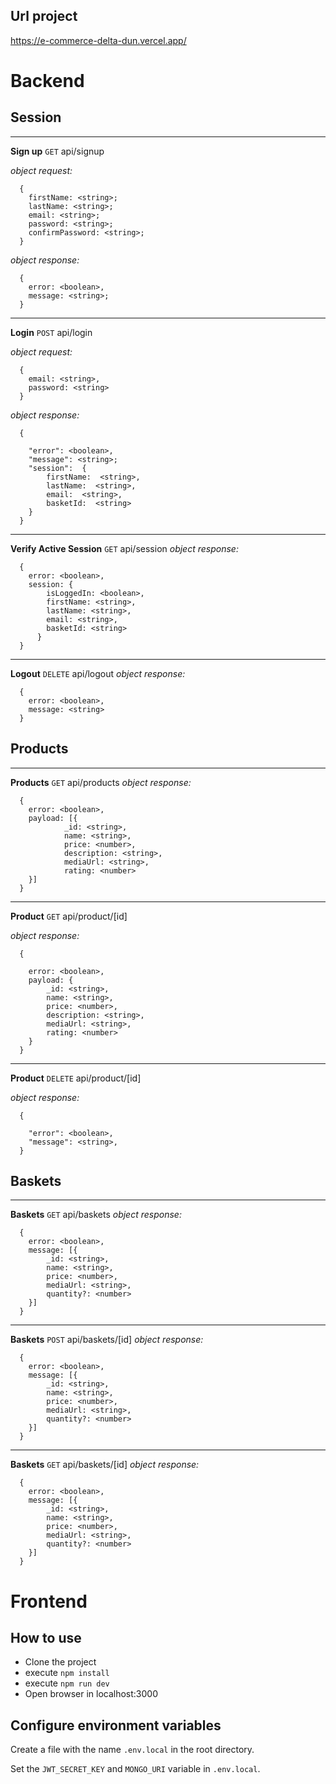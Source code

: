 ## Url project
https://e-commerce-delta-dun.vercel.app/

# Backend

## Session
****
 **Sign up**
`GET` api/signup

*object request:*
```
  {
    firstName: <string>;
    lastName: <string>;
    email: <string>;
    password: <string>;
    confirmPassword: <string>;
  }
```

*object response:*
```
  {
    error: <boolean>,
    message: <string>;
  }
```

* * *
 **Login**
`POST` api/login

*object request:*
```
  {
    email: <string>,
    password: <string>
  }
```

*object response:*
```
  {

    "error": <boolean>,
    "message": <string>;
    "session":  {
        firstName:  <string>,
        lastName:  <string>,
        email:  <string>,
        basketId:  <string>
    }
  }
```

* * *
 **Verify Active Session**
`GET` api/session
*object response:*
```
  {
    error: <boolean>,
    session: {
        isLoggedIn: <boolean>,
        firstName: <string>,
        lastName: <string>,
        email: <string>,
        basketId: <string>
	  }
  }
```

* * *
 **Logout**
`DELETE` api/logout
*object response:*
```
  {
    error: <boolean>,
    message: <string>
  }
```

## Products
****

 **Products**
`GET` api/products
*object response:*
```
  {
    error: <boolean>,
    payload: [{
            _id: <string>,
            name: <string>,
            price: <number>,
            description: <string>,
            mediaUrl: <string>,
            rating: <number>
    }]
  }
```
* * *
 **Product**
`GET` api/product/[id]

*object response:*
```
  {

    error: <boolean>,
    payload: {
        _id: <string>,
        name: <string>,
        price: <number>,
        description: <string>,
        mediaUrl: <string>,
        rating: <number>
    }
  }
```
* * *
 **Product**
`DELETE` api/product/[id]

*object response:*
```
  {

    "error": <boolean>,
    "message": <string>,
  }
```



## Baskets
****

 **Baskets**
`GET` api/baskets
*object response:*
```
  {
    error: <boolean>,
    message: [{
        _id: <string>,
        name: <string>,
        price: <number>,
        mediaUrl: <string>,
        quantity?: <number>
    }]
  }
```
***
 **Baskets**
`POST` api/baskets/[id]
*object response:*
```
  {
    error: <boolean>,
    message: [{
        _id: <string>,
        name: <string>,
        price: <number>,
        mediaUrl: <string>,
        quantity?: <number>
    }]
  }
```
***
 **Baskets**
`GET` api/baskets/[id]
*object response:*
```
  {
    error: <boolean>,
    message: [{
        _id: <string>,
        name: <string>,
        price: <number>,
        mediaUrl: <string>,
        quantity?: <number>
    }]
  }
```

# Frontend
## How to use

* Clone the project
* execute ```npm install```
* execute ```npm run dev```
* Open browser in localhost:3000


## Configure environment variables

Create a file with the name `.env.local` in the root directory.

Set the `JWT_SECRET_KEY` and `MONGO_URI` variable in `.env.local`.



